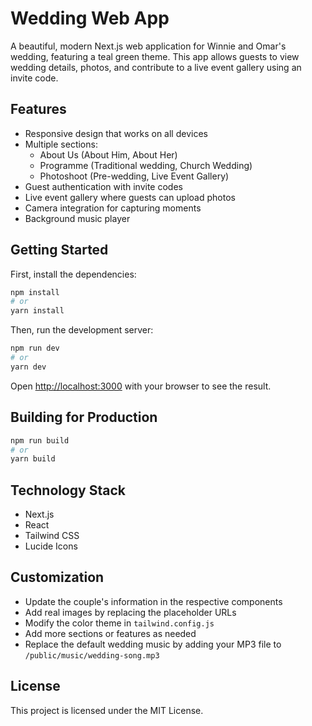 # Wedding Web App

A beautiful, modern Next.js web application for Winnie and Omar's wedding, featuring a teal green theme. This app allows guests to view wedding details, photos, and contribute to a live event gallery using an invite code.

## Features

- Responsive design that works on all devices
- Multiple sections:
  - About Us (About Him, About Her)
  - Programme (Traditional wedding, Church Wedding)
  - Photoshoot (Pre-wedding, Live Event Gallery)
- Guest authentication with invite codes
- Live event gallery where guests can upload photos
- Camera integration for capturing moments
- Background music player

## Getting Started

First, install the dependencies:

```bash
npm install
# or
yarn install
```

Then, run the development server:

```bash
npm run dev
# or
yarn dev
```

Open [http://localhost:3000](http://localhost:3000) with your browser to see the result.

## Building for Production

```bash
npm run build
# or
yarn build
```

## Technology Stack

- Next.js
- React
- Tailwind CSS
- Lucide Icons

## Customization

- Update the couple's information in the respective components
- Add real images by replacing the placeholder URLs
- Modify the color theme in `tailwind.config.js`
- Add more sections or features as needed
- Replace the default wedding music by adding your MP3 file to `/public/music/wedding-song.mp3`

## License

This project is licensed under the MIT License.